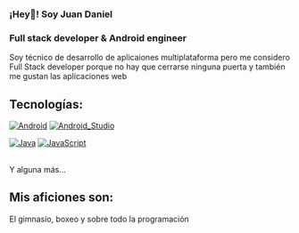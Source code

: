 ### ¡Hey👋! Soy Juan Daniel 

###  Full stack developer & Android engineer


Soy técnico de desarrollo de aplicaiones multiplataforma pero me considero Full Stack developer
porque no hay que cerrarse ninguna puerta y también me gustan las aplicaciones web



## Tecnologías:

[![Android](https://img.shields.io/badge/Android-3DDC84?style=for-the-badge&logo=android&logoColor=white&labelColor=101010)]()
[![Android_Studio](https://img.shields.io/badge/Android_Studio-3DDC84?style=for-the-badge&logo=android-studio&logoColor=white&labelColor=101010)]()
</br>

[![Java](https://img.shields.io/badge/Java-007396?style=for-the-badge&logo=java&logoColor=white&labelColor=101010)]()
[![JavaScript](https://img.shields.io/badge/JavaScript-F7DF1E?style=for-the-badge&logo=javascript&logoColor=white&labelColor=101010)]()


</br>
Y alguna más...

## Mis aficiones son:
El gimnasio, boxeo y sobre todo la programación
